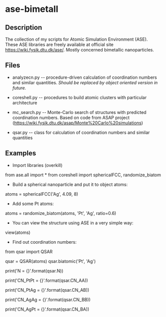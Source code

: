 # ase-bimetall

## Description
The collection of my scripts for Atomic Simulation Environment (ASE).
These ASE libraries are freely available at official site https://wiki.fysik.dtu.dk/ase/.
Mostly concerned bimetallic nanoparticles.

## Files

* analyzecn.py -- procedure-driven calculation of coordination numbers and similar quantities. *Should be replaced by object oriented version in future.*

* coreshell.py -- procedures to build atomic clusters with particular architecture

* mc_search.py -- Monte-Carlo search of structures with predicted coordination numbers. Based on code from ASAP project (https://wiki.fysik.dtu.dk/asap/Monte%20Carlo%20simulations)

* qsar.py -- class for calculation of coordination numbers and similar quantities


## Examples

* Import libraries (overkill)

from ase.all import *
from coreshell import sphericalFCC, randomize_biatom

* Build a spherical nanoparticle and put it to object atoms:

atoms = sphericalFCC('Ag', 4.09, 8)

* Add some Pt atoms:

atoms = randomize_biatom(atoms, 'Pt', 'Ag', ratio=0.6)

* You can view the structure using ASE in a very simple way:

view(atoms)

* Find out coordination numbers:

from qsar import QSAR

qsar = QSAR(atoms)
qsar.biatomic('Pt', 'Ag')

print('N = {}'.format(qsar.N))

print('CN_PtPt = {}'.format(qsar.CN_AA))

print('CN_PtAg = {}'.format(qsar.CN_AB))

print('CN_AgAg = {}'.format(qsar.CN_BB))

print('CN_AgPt = {}'.format(qsar.CN_BA))

